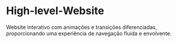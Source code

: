 # High-level-Website
Website interativo com animações e transições diferenciadas, proporcionando uma experiência de navegação fluida e envolvente.
